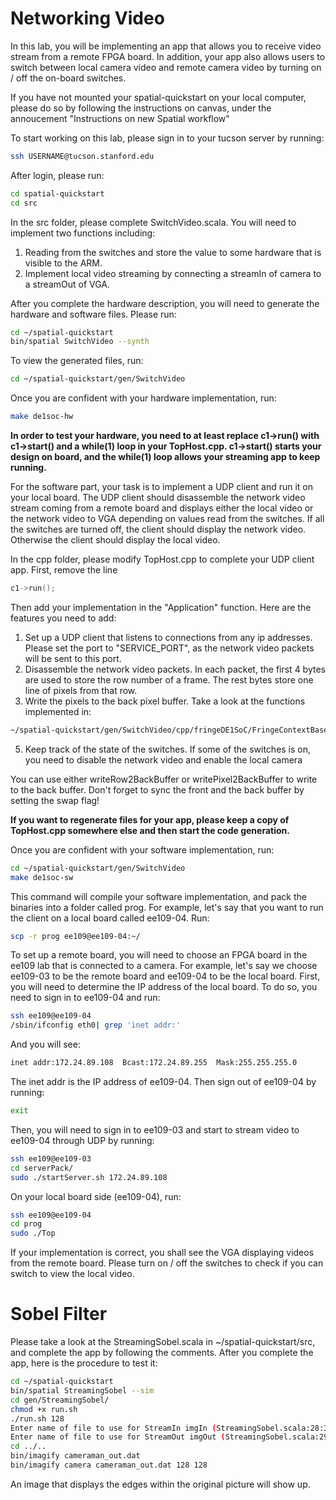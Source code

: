 # Networking Video
In this lab, you will be implementing an app that allows you to receive video stream from a remote FPGA board. In addition, your app also allows users to switch between local camera video and remote camera video by turning on / off the on-board switches.

If you have not mounted your spatial-quickstart on your local computer, please do so by following the instructions on canvas, under the annoucement "Instructions on new Spatial workflow"

To start working on this lab, please sign in to your tucson server by running:
```bash
ssh USERNAME@tucson.stanford.edu
```
After login, please run: 
```bash
cd spatial-quickstart
cd src
```
In the src folder, please complete SwitchVideo.scala. You will need to implement two functions including: 
1. Reading from the switches and store the value to some hardware that is visible to the ARM.
2. Implement local video streaming by connecting a streamIn of camera to a streamOut of VGA.

After you complete the hardware description, you will need to generate the hardware and software files. Please run: 
```bash
cd ~/spatial-quickstart
bin/spatial SwitchVideo --synth
```

To view the generated files, run:
```bash
cd ~/spatial-quickstart/gen/SwitchVideo
```

Once you are confident with your hardware implementation, run:
```bash
make de1soc-hw
```
**In order to test your hardware, you need to at least replace c1->run() with c1->start() and a while(1) loop in your TopHost.cpp. c1->start() starts your design on board, and the while(1) loop allows your streaming app to keep running.**

For the software part, your task is to implement a UDP client and run it on your local board. The UDP client should disassemble the network video stream coming from a remote board and displays either the local video or the network video to VGA depending on values read from the switches. If all the switches are turned off, the client should display the network video. Otherwise the client should display the local video.

In the cpp folder, please modify TopHost.cpp to complete your UDP client app.
First, remove the line 
```cpp
c1->run();
```

Then add your implementation in the "Application" function. Here are the features you need to add: 
1. Set up a UDP client that listens to connections from any ip addresses. Please set the port to "SERVICE_PORT", as the network video packets will be sent to this port.
2. Disassemble the network video packets. In each packet, the first 4 bytes are used to store the row number of a frame. The rest bytes store one line of pixels from that row. 
4. Write the pixels to the back pixel buffer. Take a look at the functions implemented in:
```bash
~/spatial-quickstart/gen/SwitchVideo/cpp/fringeDE1SoC/FringeContextBase.h
```
5. Keep track of the state of the switches. If some of the switches is on, you need to disable the network video and enable the local camera

You can use either writeRow2BackBuffer or writePixel2BackBuffer to write to the back buffer. Don't forget to sync the front and the back buffer by setting the swap flag!

**If you want to regenerate files for your app, please keep a copy of TopHost.cpp somewhere else and then start the code generation.**

Once you are confident with your software implementation, run: 
```bash
cd ~/spatial-quickstart/gen/SwitchVideo
make de1soc-sw
```
This command will compile your software implementation, and pack the binaries into a folder called prog. For example, let's say that you want to run the client on a local board called ee109-04. Run:
```bash
scp -r prog ee109@ee109-04:~/
```

To set up a remote board, you will need to choose an FPGA board in the ee109 lab that is connected to a camera. For example, let's say we choose ee109-03 to be the remote board and ee109-04 to be the local board. 
First, you will need to determine the IP address of the local board. To do so, you need to sign in to ee109-04 and run: 
```bash
ssh ee109@ee109-04
/sbin/ifconfig eth0| grep 'inet addr:'
```

And you will see: 
```bash
inet addr:172.24.89.108  Bcast:172.24.89.255  Mask:255.255.255.0

```
The inet addr is the IP address of ee109-04. Then sign out of ee109-04 by running:
```bash
exit
```

Then, you will need to sign in to ee109-03 and start to stream video to ee109-04 through UDP by running: 
```bash
ssh ee109@ee109-03
cd serverPack/
sudo ./startServer.sh 172.24.89.108
```

On your local board side (ee109-04), run: 
```bash
ssh ee109@ee109-04
cd prog
sudo ./Top
```

If your implementation is correct, you shall see the VGA displaying videos from the remote board. Please turn on / off the switches to check if you can switch to view the local video.

# Sobel Filter
Please take a look at the StreamingSobel.scala in ~/spatial-quickstart/src, and complete the app by following the comments. After you complete the app, here is the procedure to test it: 
```bash
cd ~/spatial-quickstart
bin/spatial StreamingSobel --sim
cd gen/StreamingSobel/
chmod +x run.sh 
./run.sh 128 
Enter name of file to use for StreamIn imgIn (StreamingSobel.scala:28:35): ../../cameraman.dat
Enter name of file to use for StreamOut imgOut (StreamingSobel.scala:29:36): ../../cameraman_out.dat
cd ../..
bin/imagify cameraman_out.dat 
bin/imagify camera cameraman_out.dat 128 128 
```
An image that displays the edges within the original picture will show up. 
